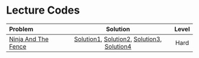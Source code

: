 # Lecture Codes

|  **Problem**  |  **Solution**  |  **Level**  |
|:--------------|:--------------:|:-----------:|
|  [Ninja And The Fence](https://www.naukri.com/code360/problems/ninja-and-the-fence_3210208)  |  [Solution1](https://github.com/kishanrajput23/Love-Babbar-CPP-DSA-Course/blob/main/Lectures/Lecture_109/Lecture_Codes/ninja_and_the_fence_1.cpp), [Solution2](https://github.com/kishanrajput23/Love-Babbar-CPP-DSA-Course/blob/main/Lectures/Lecture_109/Lecture_Codes/ninja_and_the_fence_2.cpp), [Solution3](https://github.com/kishanrajput23/Love-Babbar-CPP-DSA-Course/blob/main/Lectures/Lecture_109/Lecture_Codes/ninja_and_the_fence_3.cpp), [Solution4](https://github.com/kishanrajput23/Love-Babbar-CPP-DSA-Course/blob/main/Lectures/Lecture_109/Lecture_Codes/ninja_and_the_fence_4.cpp)  |  Hard  |
